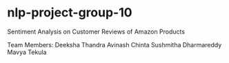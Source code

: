 # nlp-project-group-10
Sentiment Analysis on Customer Reviews of Amazon Products

Team Members:
Deeksha Thandra
Avinash Chinta
Sushmitha Dharmareddy
Mavya Tekula

